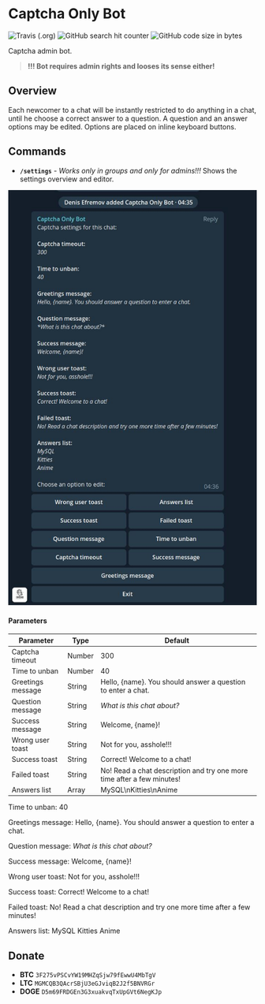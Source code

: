 # Captcha Only Bot

![Travis (.org)](https://img.shields.io/travis/com/Piterden/captcha_only_bot.svg?style=for-the-badge)
![GitHub search hit counter](https://img.shields.io/github/search/Piterden/captcha_only_bot/captcha.svg?style=for-the-badge)
![GitHub code size in bytes](https://img.shields.io/github/languages/code-size/Piterden/captcha_only_bot.svg?style=for-the-badge)

Captcha admin bot.

> **!!! Bot requires admin rights and looses its sense either!**

## Overview

Each newcomer to a chat will be instantly restricted to do anything in a chat, until he choose a correct answer to a question. A question and an answer options may be edited. Options are placed on inline keyboard buttons.

## Commands

- **`/settings`** - _Works only in groups and only for admins!!!_ Shows the settings overview and editor.

![](./images/docs-1.jpg)

#### Parameters

| Parameter         | Type   | Default |
| ----------------- | ------ | ------- |
| Captcha timeout   | Number | 300     |
| Time to unban     | Number | 40      |
| Greetings message | String | Hello, {name}. You should answer a question to enter a chat. |
| Question message  | String | *What is this chat about?* |
| Success message   | String | Welcome, {name}! |
| Wrong user toast  | String | Not for you, asshole!!! |
| Success toast     | String | Correct! Welcome to a chat! |
| Failed toast      | String | No! Read a chat description and try one more time after a few minutes! |
| Answers list      | Array  | MySQL\nKitties\nAnime |

Time to unban:
40

Greetings message:
Hello, {name}. You should answer a question to enter a chat.

Question message:
*What is this chat about?*

Success message:
Welcome, {name}!

Wrong user toast:
Not for you, asshole!!!

Success toast:
Correct! Welcome to a chat!

Failed toast:
No! Read a chat description and try one more time after a few minutes!

Answers list:
MySQL
Kitties
Anime

## Donate

- **BTC** `3F275vPSCvYW19MHZqSjw79fEwwU4MbTgV`
- **LTC** `MGMCQB3QAcrSBjU3eGJviqB2J2f5BNVRGr`
- **DOGE** `D5m69FRDGEn3G3xuakvqTxUpGVt6NegKJp`
